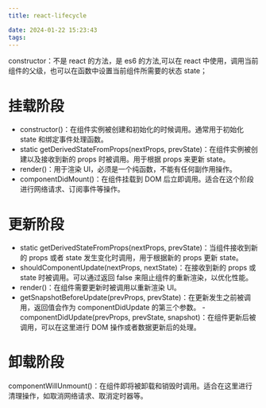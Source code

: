 ```yaml
---
title: react-lifecycle

date: 2024-01-22 15:23:43
tags:
---
```


constructor：不是 react 的方法，是 es6 的方法,可以在 react 中使用，调用当前组件的父级，也可以在函数中设置当前组件所需要的状态 state；

# 挂载阶段

- constructor()：在组件实例被创建和初始化的时候调用。通常用于初始化 state 和绑定事件处理函数。
- static getDerivedStateFromProps(nextProps, prevState)：在组件实例被创建以及接收到新的 props 时被调用。用于根据 props 来更新 state。
- render()：用于渲染 UI，必须是一个纯函数，不能有任何副作用操作。
- componentDidMount()：在组件挂载到 DOM 后立即调用。适合在这个阶段进行网络请求、订阅事件等操作。

# 更新阶段

- static getDerivedStateFromProps(nextProps, prevState)：当组件接收到新的 props 或者 state 发生变化时调用，用于根据新的 props 更新 state。
- shouldComponentUpdate(nextProps, nextState)：在接收到新的 props 或 state 时被调用。可以通过返回 false 来阻止组件的重新渲染，以优化性能。
- render()：在组件需要更新时被调用以重新渲染 UI。
- getSnapshotBeforeUpdate(prevProps, prevState)：在更新发生之前被调用，返回值会作为 componentDidUpdate 的第三个参数。
  -componentDidUpdate(prevProps, prevState, snapshot)：在组件更新后被调用，可以在这里进行 DOM 操作或者数据更新后的处理。

# 卸载阶段

componentWillUnmount()：在组件即将被卸载和销毁时调用。适合在这里进行清理操作，如取消网络请求、取消定时器等。
